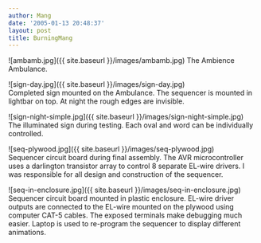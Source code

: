 ```yaml
---
author: Mang
date: '2005-01-13 20:48:37'
layout: post
title: BurningMang
---
```


![ambamb.jpg]({{ site.baseurl }}/images/ambamb.jpg)
The Ambience Ambulance. 

![sign-day.jpg]({{ site.baseurl }}/images/sign-day.jpg)<br>
Completed sign mounted on the Ambulance.  The sequencer is mounted in lightbar on top.  At night the rough edges are invisible.

![sign-night-simple.jpg]({{ site.baseurl }}/images/sign-night-simple.jpg)<br>
The illuminated sign during testing.  Each oval and word can be individually controlled. 

![seq-plywood.jpg]({{ site.baseurl }}/images/seq-plywood.jpg)<br>
Sequencer circuit board during final assembly.  The AVR microcontroller uses a darlington transistor array to control 8 separate EL-wire drivers.  I was responsible for all design and construction of the sequencer.

![seq-in-enclosure.jpg]({{ site.baseurl }}/images/seq-in-enclosure.jpg)<br>
Sequencer circuit board mounted in plastic enclosure.  EL-wire driver outputs are connected to the EL-wire mounted on the plywood using computer CAT-5 cables.  The exposed terminals make debugging much easier.  Laptop is used to re-program the sequencer to display different animations.


